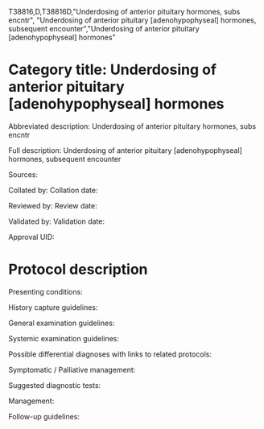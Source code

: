 T38816,D,T38816D,"Underdosing of anterior pituitary hormones, subs encntr", "Underdosing of anterior pituitary [adenohypophyseal] hormones, subsequent encounter","Underdosing of anterior pituitary [adenohypophyseal] hormones"
# Category title: Underdosing of anterior pituitary [adenohypophyseal] hormones

Abbreviated description: Underdosing of anterior pituitary hormones, subs encntr

Full description: Underdosing of anterior pituitary [adenohypophyseal] hormones, subsequent encounter

Sources:

Collated by:
Collation date:

Reviewed by:
Review date:

Validated by:
Validation date:

Approval UID:

# Protocol description

Presenting conditions:

History capture guidelines:

General examination guidelines:

Systemic examination guidelines:

Possible differential diagnoses with links to related protocols:

Symptomatic / Palliative management:

Suggested diagnostic tests:

Management:

Follow-up guidelines:
